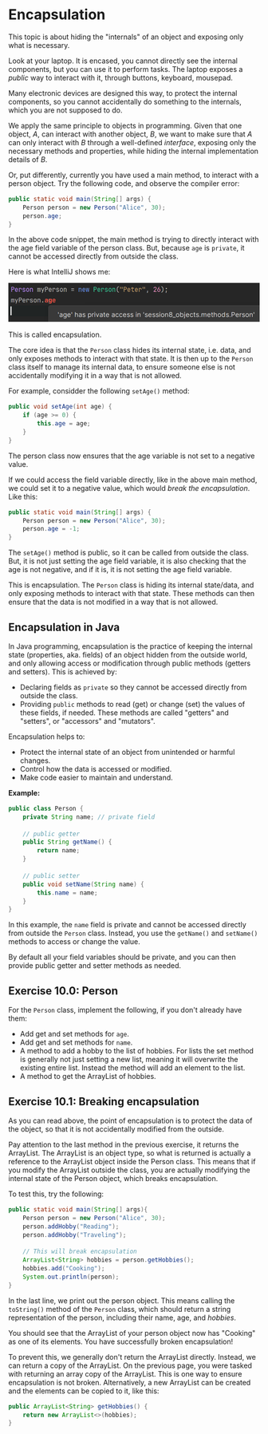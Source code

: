 # Encapsulation

This topic is about hiding the "internals" of an object and exposing only what is necessary. 

Look at your laptop. It is encased, you cannot directly see the internal components, but you can use it to perform tasks. The laptop exposes a _public_ way to interact with it, through buttons, keyboard, mousepad.

Many electronic devices are designed this way, to protect the internal components, so you cannot accidentally do something to the internals, which you are not supposed to do.

We apply the same principle to objects in programming. Given that one object, _A_, can interact with another object, _B_, we want to make sure that _A_ can only interact with _B_ through a well-defined _interface_, exposing only the necessary methods and properties, while hiding the internal implementation details of _B_. 

Or, put differently, currently you have used a main method, to interact with a person object. Try the following code, and observe the compiler error:

```java
public static void main(String[] args) {
    Person person = new Person("Alice", 30);
    person.age;
}
```

In the above code snippet, the main method is trying to directly interact with the age field variable of the person class. But, because `age` is `private`, it cannot be accessed directly from outside the class.

Here is what IntelliJ shows me:

![private age](Resources/private-age.png)

This is called encapsulation.

The core idea is that the `Person` class hides its internal state, i.e. data, and only exposes methods to interact with that state. It is then up to the `Person` class itself to manage its internal data, to ensure someone else is not accidentally modifying it in a way that is not allowed.

For example, considder the following `setAge()` method:

```java
public void setAge(int age) {
    if (age >= 0) {
        this.age = age;
    }
}
```

The person class now ensures that the age variable is not set to a negative value.

If we could access the field variable directly, like in the above main method, we could set it to a negative value, which would _break the encapsulation_. Like this:

```java
public static void main(String[] args) {
    Person person = new Person("Alice", 30);
    person.age = -1;
}
```

The `setAge()` method is public, so it can be called from outside the class. But, it is not just setting the age field variable, it is also checking that the age is not negative, and if it is, it is not setting the age field variable.

This is encapsulation. The `Person` class is hiding its internal state/data, and only exposing methods to interact with that state. These methods can then ensure that the data is not modified in a way that is not allowed.

## Encapsulation in Java

In Java programming, encapsulation is the practice of keeping the internal state (properties, aka. fields) of an object hidden from the outside world, and only allowing access or modification through public methods (getters and setters). This is achieved by:

- Declaring fields as `private` so they cannot be accessed directly from outside the class.
- Providing `public` methods to read (get) or change (set) the values of these fields, if needed. These methods are called "getters" and "setters", or "accessors" and "mutators".

Encapsulation helps to:
- Protect the internal state of an object from unintended or harmful changes.
- Control how the data is accessed or modified.
- Make code easier to maintain and understand.

**Example:**

```java
public class Person {
    private String name; // private field

    // public getter
    public String getName() {
        return name;
    }

    // public setter
    public void setName(String name) {
        this.name = name;
    }
}
```

In this example, the `name` field is private and cannot be accessed directly from outside the `Person` class. Instead, you use the `getName()` and `setName()` methods to access or change the value.

By default all your field variables should be private, and you can then provide public getter and setter methods as needed.

## Exercise 10.0: Person

For the `Person` class, implement the following, if you don't already have them:

- Add get and set methods for `age`.
- Add get and set methods for `name`.
- A method to add a hobby to the list of hobbies. For lists the set method is generally not just setting a new list, meaning it will overwrite the existing entire list. Instead the method will add an element to the list.
- A method to get the ArrayList of hobbies.

## Exercise 10.1: Breaking encapsulation

As you can read above, the point of encapsulation is to protect the data of the object, so that it is not accidentally modified from the outside.

Pay attention to the last method in the previous exercise, it returns the ArrayList. The ArrayList is an object type, so what is returned is actually a reference to the ArrayList object inside the Person class. This means that if you modify the ArrayList outside the class, you are actually modifying the internal state of the Person object, which breaks encapsulation.

To test this, try the following: 

```java
public static void main(String[] args){
    Person person = new Person("Alice", 30);
    person.addHobby("Reading");
    person.addHobby("Traveling");

    // This will break encapsulation
    ArrayList<String> hobbies = person.getHobbies();
    hobbies.add("Cooking");
    System.out.println(person);
}
```

In the last line, we print out the person object. This means calling the `toString()` method of the `Person` class, which should return a string representation of the person, including their name, age, and _hobbies_.

You should see that the ArrayList of your person object now has "Cooking" as one of its elements. You have successfully broken encapsulation! 

To prevent this, we generally don't return the ArrayList directly. Instead, we can return a copy of the ArrayList. On the previous page, you were tasked with returning an array copy of the ArrayList. This is one way to ensure encapsulation is not broken. Alternatively, a new ArrayList can be created and the elements can be copied to it, like this:

```java
public ArrayList<String> getHobbies() {
    return new ArrayList<>(hobbies);
}
```
